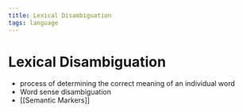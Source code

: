 ```yaml
---
title: Lexical Disambiguation
tags: language
---
```


# Lexical Disambiguation
- process of determining the correct meaning of an individual word
- Word sense disambiguation
- [[Semantic Markers]]














































